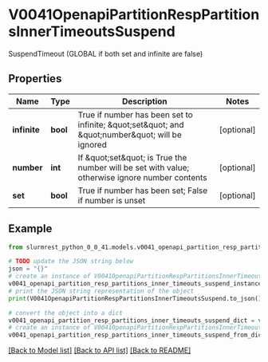 # V0041OpenapiPartitionRespPartitionsInnerTimeoutsSuspend

SuspendTimeout (GLOBAL if both set and infinite are false)

## Properties

Name | Type | Description | Notes
------------ | ------------- | ------------- | -------------
**infinite** | **bool** | True if number has been set to infinite; \&quot;set\&quot; and \&quot;number\&quot; will be ignored | [optional] 
**number** | **int** | If \&quot;set\&quot; is True the number will be set with value; otherwise ignore number contents | [optional] 
**set** | **bool** | True if number has been set; False if number is unset | [optional] 

## Example

```python
from slurmrest_python_0_0_41.models.v0041_openapi_partition_resp_partitions_inner_timeouts_suspend import V0041OpenapiPartitionRespPartitionsInnerTimeoutsSuspend

# TODO update the JSON string below
json = "{}"
# create an instance of V0041OpenapiPartitionRespPartitionsInnerTimeoutsSuspend from a JSON string
v0041_openapi_partition_resp_partitions_inner_timeouts_suspend_instance = V0041OpenapiPartitionRespPartitionsInnerTimeoutsSuspend.from_json(json)
# print the JSON string representation of the object
print(V0041OpenapiPartitionRespPartitionsInnerTimeoutsSuspend.to_json())

# convert the object into a dict
v0041_openapi_partition_resp_partitions_inner_timeouts_suspend_dict = v0041_openapi_partition_resp_partitions_inner_timeouts_suspend_instance.to_dict()
# create an instance of V0041OpenapiPartitionRespPartitionsInnerTimeoutsSuspend from a dict
v0041_openapi_partition_resp_partitions_inner_timeouts_suspend_from_dict = V0041OpenapiPartitionRespPartitionsInnerTimeoutsSuspend.from_dict(v0041_openapi_partition_resp_partitions_inner_timeouts_suspend_dict)
```
[[Back to Model list]](../README.md#documentation-for-models) [[Back to API list]](../README.md#documentation-for-api-endpoints) [[Back to README]](../README.md)


